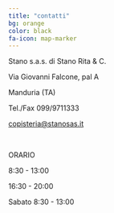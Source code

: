 ```yaml
---
title: "contatti"
bg: orange
color: black
fa-icon: map-marker
---
```


<div class="center">
  <p>Stano s.a.s. di Stano Rita & C.</p>
  <p>Via Giovanni Falcone, pal A</p>
  <p>Manduria (TA)</p>
  <p>Tel./Fax 099/9711333</p>
  <p><a href="&#109;&#97;&#105;&#108;&#116;&#111;&#58;%63%6f%70%69%73%74%65%72%69%61@%73%74%61%6e%6f%73%61%73.%69%74">copisteria@stanosas.it</a></p>
  <br/>
</div>
<div class="center">
  <i class="fa fa-clock-o fa-4x">
  </i>
  <p>ORARIO</p>
  <p>8:30 - 13:00</p>
  <p>16:30 - 20:00</p>
  <p>Sabato 8:30 - 13:00</p>
</div>
<div class="center">
  <div id="map-canvas" style="height: 350px; width: 465px; margin: 20px; display: inline-block"></div>
</div>
